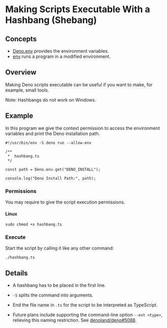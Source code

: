 # Making Scripts Executable With a Hashbang (Shebang)

## Concepts

- [Deno.env] provides the environment variables.
- [env] runs a program in a modified environment.

## Overview

Making Deno scripts executable can be useful if you want to make, for example,
small tools.

Note: Hashbangs do not work on Windows.

## Example

In this program we give the context permission to access the environment
variables and print the Deno installation path.

```ts, ignore
#!/usr/bin/env -S deno run --allow-env

/**
 *  hashbang.ts
 */

const path = Deno.env.get("DENO_INSTALL");

console.log("Deno Install Path:", path);
```

### Permissions

You may require to give the script execution permissions.

#### Linux

```shell
sudo chmod +x hashbang.ts
```

### Execute

Start the script by calling it like any other command:

```shell
./hashbang.ts
```

## Details

- A hashbang has to be placed in the first line.

- `-S` splits the command into arguments.

- End the file name in `.ts` for the script to be interpreted as TypeScript.

- Future plans include supporting the command-line option `--ext <type>`,
  relieving this naming restriction. See
  [denoland/deno#5088](https://github.com/denoland/deno/issues/5088).

<!----------------------------------------------------------------------------->

[Deno.env]: /api?s=Deno.env
[env]: https://www.man7.org/linux/man-pages/man1/env.1.html
